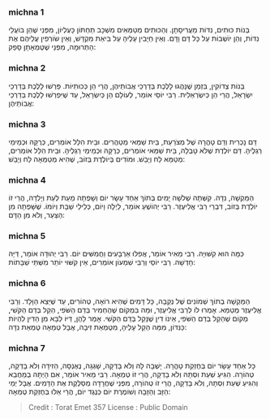 
### michna 1
בְּנוֹת כּוּתִים, נִדּוֹת מֵעֲרִיסָתָן. וְהַכּוּתִים מְטַמְּאִים מִשְׁכָּב תַּחְתּוֹן כָּעֶלְיוֹן, מִפְּנֵי שֶׁהֵן בּוֹעֲלֵי נִדּוֹת, וְהֵן יוֹשְׁבוֹת עַל כָּל דָּם וָדָם. וְאֵין חַיָּבִין עָלֶיהָ עַל בִּיאַת מִקְדָּשׁ, וְאֵין שׂוֹרְפִין עֲלֵיהֶם אֶת הַתְּרוּמָה, מִפְּנֵי שֶׁטֻּמְאָתָן סָפֵק: 

### michna 2
בְּנוֹת צְדוֹקִין, בִּזְמַן שֶׁנָּהֲגוּ לָלֶכֶת בְּדַרְכֵי אֲבוֹתֵיהֶן, הֲרֵי הֵן כְּכוּתִיּוֹת. פֵּרְשׁוּ לָלֶכֶת בְּדַרְכֵי יִשְׂרָאֵל, הֲרֵי הֵן כְּיִשְׂרְאֵלִית. רַבִּי יוֹסֵי אוֹמֵר, לְעוֹלָם הֵן כְּיִשְׂרָאֵל, עַד שֶׁיִּפְרְשׁוּ לָלֶכֶת בְּדַרְכֵי אֲבוֹתֵיהֶן: 

### michna 3
דַּם נָכְרִית וְדַם טָהֳרָה שֶׁל מְצֹרַעַת, בֵּית שַׁמַּאי מְטַהֲרִים. וּבֵית הִלֵּל אוֹמְרִים, כְּרֻקָּהּ וּכְמֵימֵי רַגְלֶיהָ. דַּם יוֹלֶדֶת שֶׁלֹּא טָבְלָה, בֵּית שַׁמַּאי אוֹמְרִים, כְּרֻקָּהּ וּכְמֵימֵי רַגְלֶיהָ. וּבֵית הִלֵּל אוֹמְרִים, מְטַמֵּא לַח וְיָבֵשׁ. וּמוֹדִים בְּיוֹלֶדֶת בְּזוֹב, שֶׁהִיא מְטַמְּאָה לַח וְיָבֵשׁ: 

### michna 4
הַמַּקְשָׁה, נִדָּה. קִשְּׁתָה שְׁלשָׁה יָמִים בְּתוֹךְ אַחַד עָשָׂר יוֹם וְשָׁפְתָה מֵעֵת לְעֵת וְיָלְדָה, הֲרֵי זוֹ יוֹלֶדֶת בְּזוֹב, דִּבְרֵי רַבִּי אֱלִיעֶזֶר. רַבִּי יְהוֹשֻׁעַ אוֹמֵר, לַיְלָה וָיוֹם, כְּלֵילֵי שַׁבָּת וְיוֹמוֹ. שֶׁשָּׁפְתָה מִן הַצַּעַר, וְלֹא מִן הַדָּם: 

### michna 5
כַּמָּה הוּא קִשּׁוּיָהּ. רַבִּי מֵאִיר אוֹמֵר, אֲפִלּוּ אַרְבָּעִים וַחֲמִשִּׁים יוֹם. רַבִּי יְהוּדָה אוֹמֵר, דַּיָּהּ חָדְשָׁהּ. רַבִּי יוֹסֵי וְרַבִּי שִׁמְעוֹן אוֹמְרִים, אֵין קִשּׁוּי יוֹתֵר מִשְּׁתֵּי שַׁבָּתוֹת: 

### michna 6
הַמַּקְשָׁה בְתוֹךְ שְׁמוֹנִים שֶׁל נְקֵבָה, כָּל דָּמִים שֶׁהִיא רוֹאָה, טְהוֹרִים, עַד שֶׁיֵּצֵא הַוָּלָד. וְרַבִּי אֱלִיעֶזֶר מְטַמֵּא. אָמְרוּ לוֹ לְרַבִּי אֱלִיעֶזֶר, וּמַה בִּמְקוֹם שֶׁהֶחְמִיר בְּדַם הַשֹּׁפִי, הֵקֵל בְּדַם הַקֹּשִׁי, מְקוֹם שֶׁהֵקֵל בְּדַם הַשֹּׁפִי, אֵינוֹ דִין שֶׁנָּקֵל בְּדַם הַקֹּשִׁי. אָמַר לָהֶן, דַּיּוֹ לַבָּא מִן הַדִּין לִהְיוֹת כַּנִּדּוֹן, מִמַּה הֵקֵל עָלֶיהָ, מִטֻּמְאַת זִיבָה, אֲבָל טְמֵאָה טֻמְאַת נִדָּה: 

### michna 7
כָּל אַחַד עָשָׂר יוֹם בְּחֶזְקַת טָהֳרָה. יָשְׁבָה לָהּ וְלֹא בָדְקָה, שָׁגְגָה, נֶאֶנְסָה, הֵזִידָה וְלֹא בָדְקָה, טְהוֹרָה. הִגִּיעַ שְׁעַת וִסְתָּהּ וְלֹא בָדְקָה, הֲרֵי זוֹ טְמֵאָה. רַבִּי מֵאִיר אוֹמֵר, אִם הָיְתָה בְמַחֲבֵא וְהִגִּיעַ שְׁעַת וִסְתָּהּ, וְלֹא בָדְקָה, הֲרֵי זוֹ טְהוֹרָה, מִפְּנֵי שֶׁחֲרָדָה מְסַלֶּקֶת אֶת הַדָּמִים. אֲבָל יְמֵי הַזָּב וְהַזָּבָה וְשׁוֹמֶרֶת יוֹם כְּנֶגֶד יוֹם, הֲרֵי אֵלּוּ בְּחֶזְקַת טֻמְאָה: 

>Credit : Torat Emet 357
>License : Public Domain 